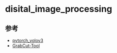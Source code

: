 # disital_image_processing

## 参考
- [pytorch_yolov3](https://github.com/nekobean/pytorch_yolov3)
- [GrabCut-Tool](https://github.com/Kazuhito00/GrabCut-Tool)
